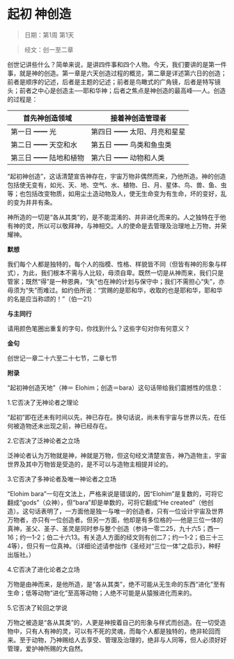 # 起初 神创造 

> 日期：第1周 第1天

> 经文：创一至二章

创世记讲些什么？简单来说，是讲四件事和四个人物。今天，我们要讲的是第一件事，就是神的创造。第一章是六天创造过程的概览，第二章是详述第六日的创造；前者是顺序的记述，后者是主题的记述；前者是鸟瞰式的广角镜，后者是特写镜头；前者之中心是创造主──耶和华神；后者之焦点是神创造的最高峰──人。创造的过程是：

|首先神创造领域 | 接着神创造管理者|
| ---------------------------- | -------------------------------- |
| 第一日      ━━    光         | 第四日  ━━      太阳、月亮和星星 |
| 第二日      ━━    天空和水   | 第五日      ━━    鸟类和鱼虫类   |
| 第三日      ━━    陆地和植物 | 第六日      ━━    动物和人类     |

“起初神创造”，这话清楚宣告神存在，宇宙万物非偶然而来，乃他所造。神的创造包括使无变有，如光、天、地、空气、水、植物、日、月、星体、鸟、兽、鱼、虫等；也包括改变物质，如用尘土造动物及人，使无生命变为有生命，坏的变好，乱的变为井井有条。

神所造的一切是“各从其类”的，是不能混淆的、并非进化而来的。人之独特在于他有神的灵，所以可以敬拜神，与神相交。人的使命是去管理及治理地上万物，并荣耀神。

**默想**

我们每个人都是独特的，每个人的指模、性格、样貌皆不同（但皆有神的形象与样式），为此，我们根本不需与人比较，毋须自卑。既然一切是从神而来，我们只是管家；既然“得”是一种恩典，“失”也在神的计划与保守中；我们不需担心“失”，亦毋须为“失”而难过。如约伯所说：“赏赐的是耶和华，收取的也是耶和华，耶和华的名是应当称颂的！”（伯一21）

**与主同行**

请用颜色笔圈出重复的字句，你找到什么？这些字句对你有何意义？

**金句**

创世记一章二十六至二十七节，二章七节

**附录**

“起初神创造天地”（神＝ Elohim；创造＝bara）这句话带给我们震撼性的信息：

1.它否决了无神论者之理论

“起初”即在还未有时间以先，神已存在。换句话说，尚未有宇宙与世界以先，在任何被造物还未出现之前，神已经存在。

2.它否决了泛神论者之立场

泛神论者认为万物就是神，神就是万物，但这句经文清楚宣告，神乃造物主，宇宙世界及其中万物皆是受造的，是不可以与造物主相提并论的。

3.它否决了多神论者及唯一神论者之立场

“Elohim bara”一句在文法上，严格来说是错误的，因“Elohim”是复数的，可将它翻成“gods”（众神），但“bara”却是单数的，可将它翻成“He created”（他创造）。这句话表明了，一方面他是独一与唯一的创造者，只有一位设计宇宙及世界万物者，亦只有一位创造者。但另一方面，他却是有多位格的──他是三位一体的真神，圣父、圣子、圣灵是同时参与整个创造（参诗一零二25，九十六5；西一16；约一1-2；伯二十六13。有关造人方面的经文则有创二7；约一1-2；伯三十三4等），但只有一位真神。（详细论述请参拙作《圣经对“三位一体”之启示》，种籽出版社。）

4.它否决了进化论者之立场

万物是由神而来，是他所造，是“各从其类”，绝不可能从无生命的东西“进化”至有生命；低等动物“进化”至高等动物；人绝不可能是从猿猴进化而来的。

5.它否决了轮回之学说

万物之被造是“各从其类”的，人更是神按着自己的形象与样式而创造。在一切受造物中，只有人有神的灵，可以有不死的灵魂，而每个人都是独特的，绝非轮回而来。至于动物，乃神赐给人去享受、管理及治理的，绝非与人同等，但人必须好好管理，爱护神所赐的大自然。
